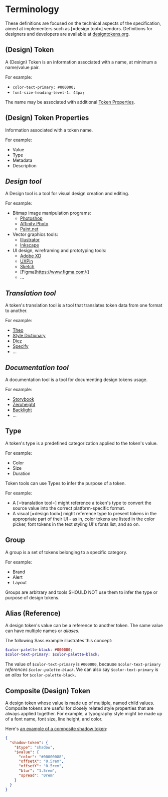 # Terminology

These definitions are focused on the technical aspects of the specification, aimed at implementers such as [=design tool=] vendors. Definitions for designers and developers are available at [designtokens.org](https://www.designtokens.org/glossary/).

## (Design) Token

A (Design) Token is an information associated with a name, at minimum a name/value pair.

For example:

- `color-text-primary: #000000;`
- `font-size-heading-level-1: 44px;`

The name may be associated with additional [Token Properties](#design-token-properties).

<h2 id="design-token-properties">(Design) Token Properties</h2>

Information associated with a token name.

For example:

- Value
- Type
- Metadata
- Description

## <dfn>Design tool</dfn>

A Design tool is a tool for visual design creation and editing.

For example:

- Bitmap image manipulation programs:
  - [Photoshop](https://www.adobe.com/products/photoshop.html)
  - [Affinity Photo](https://affinity.serif.com/photo)
  - [Paint.net](https://www.getpaint.net/)
- Vector graphics tools:
  - [Illustrator](https://www.adobe.com/products/illustrator.html)
  - [Inkscape](https://inkscape.org/)
- UI design, wireframing and prototyping tools:
  - [Adobe XD](https://www.adobe.com/products/xd.html)
  - [UXPin](https://www.uxpin.com/)
  - [Sketch](https://www.sketch.com/)
  - [Figma]https://www.figma.com/()
  - ...

## <dfn>Translation tool</dfn>

A token's translation tool is a tool that translates token data from one format to another.

For example:

- [Theo](https://github.com/salesforce-ux/theo)
- [Style Dictionary](https://amzn.github.io/style-dictionary/)
- [Diez](https://diez.org/)
- [Specify](https://specifyapp.com/)
- ...

## <dfn>Documentation tool</dfn>

A documentation tool is a tool for documenting design tokens usage.

For example:

- [Storybook](https://github.com/salesforce-ux/theo)
- [Zeroheight](https://amzn.github.io/style-dictionary/)
- [Backlight](https://backlight.dev/)
- ...

## Type

A token's type is a predefined categorization applied to the token's value.

For example:

- Color
- Size
- Duration

Token tools can use Types to infer the purpose of a token.

For example:

- A [=translation tool=] might reference a token's type to convert the source value into the correct platform-specific format.
- A visual [=design tool=] might reference type to present tokens in the appropriate part of their UI - as in, color tokens are listed in the color picker, font tokens in the text styling UI's fonts list, and so on.

## Group

A group is a set of tokens belonging to a specific category.

For example:

- Brand
- Alert
- Layout

Groups are arbitrary and tools SHOULD NOT use them to infer the type or purpose of design tokens.

## Alias (Reference)

A design token's value can be a reference to another token. The same value can have multiple names or _aliases_.

The following Sass example illustrates this concept:

```scss
$color-palette-black: #000000;
$color-text-primary: $color-palette-black;
```

The value of `$color-text-primary` is `#000000`, because `$color-text-primary` _references `$color-palette-black`_. We can also say `$color-text-primary` is an _alias_ for `$color-palette-black.`

## Composite (Design) Token

A design token whose value is made up of multiple, named child values. Composite tokens are useful for closely related style properties that are always applied together. For example, a typography style might be made up of a font name, font size, line height, and color.

Here's [an example of a composite shadow token](https://design-tokens.github.io/community-group/format/#example-composite-token-example):

```json
{
  "shadow-token": {
    "$type": "shadow",
    "$value": {
      "color": "#00000088",
      "offsetX": "0.5rem",
      "offsetY": "0.5rem",
      "blur": "1.5rem",
      "spread": "0rem"
    }
  }
}
```
